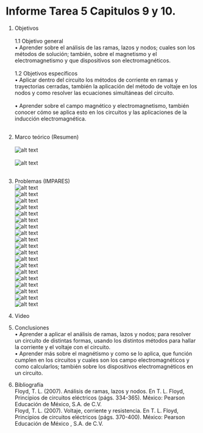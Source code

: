 # Informe Tarea 5 Capitulos 9 y 10.
1. Objetivos   <br />  
1.1 Objetivo general<br />
•	Aprender sobre el análisis de las ramas, lazos y nodos; cuales son los métodos de solución; también, sobre el magnetismo y el electromagnetismo y que dispositivos son electromagnéticos.<br /><br />
1.2 Objetivos específicos<br />
•	Aplicar dentro del circuito los métodos de corriente en ramas y trayectorias cerradas, también la aplicación del método de voltaje en los nodos y como resolver las ecuaciones simultáneas del circuito.<br /><br />
•	Aprender sobre el campo magnético y electromagnetismo, también conocer cómo se aplica esto en los circuitos y las aplicaciones de la inducción electromagnética.<br /><br />
2. Marco teórico (Resumen)<br /><br />
![alt text](https://github.com/adtumbaco1/Informe-Tarea-5/blob/main/Cap%C3%ADtulo%209%20teoria.png)<br /><br />
![alt text](https://github.com/adtumbaco1/Informe-Tarea-5/blob/main/Capitulo%2010%20teoria.png)<br /><br />
3. Problemas (IMPARES)<br />
![alt text](https://github.com/adtumbaco1/Informe-Tarea-5/blob/main/9.1.PNG)<br />
![alt text](https://github.com/adtumbaco1/Informe-Tarea-5/blob/main/9.2.PNG)<br />
![alt text](https://github.com/adtumbaco1/Informe-Tarea-5/blob/main/9.3.PNG)<br />
![alt text](https://github.com/adtumbaco1/Informe-Tarea-5/blob/main/9.4.PNG)<br />
![alt text](https://github.com/adtumbaco1/Informe-Tarea-5/blob/main/9.5.PNG)<br />
![alt text](https://github.com/adtumbaco1/Informe-Tarea-5/blob/main/9.6.PNG)<br />
![alt text](https://github.com/adtumbaco1/Informe-Tarea-5/blob/main/9.7.PNG)<br />
![alt text](https://github.com/adtumbaco1/Informe-Tarea-5/blob/main/9.8.PNG)<br />
![alt text](https://github.com/adtumbaco1/Informe-Tarea-5/blob/main/9.9.PNG)<br />
![alt text](https://github.com/adtumbaco1/Informe-Tarea-5/blob/main/9.10.PNG)<br />
![alt text](https://github.com/adtumbaco1/Informe-Tarea-5/blob/main/9.11.PNG)<br />
![alt text](https://github.com/adtumbaco1/Informe-Tarea-5/blob/main/9.12.PNG)<br />
![alt text](https://github.com/adtumbaco1/Informe-Tarea-5/blob/main/9.13.PNG)<br />
![alt text](https://github.com/adtumbaco1/Informe-Tarea-5/blob/main/9.14.PNG)<br />
![alt text](https://github.com/adtumbaco1/Informe-Tarea-5/blob/main/9.15.PNG)<br />
![alt text](https://github.com/adtumbaco1/Informe-Tarea-5/blob/main/10.1.PNG)<br />
![alt text](https://github.com/adtumbaco1/Informe-Tarea-5/blob/main/10.2.PNG)<br />
![alt text](https://github.com/adtumbaco1/Informe-Tarea-5/blob/main/10.3.PNG)<br />
![alt text](https://github.com/adtumbaco1/Informe-Tarea-5/blob/main/10.4.PNG)<br />
4. Video<br />

5. Conclusiones <br />
•	Aprender a aplicar el análisis de ramas, lazos y nodos; para resolver un circuito de distintas formas, usando los distintos métodos para hallar la corriente y el voltaje con el circuito.<br />
•	Aprender más sobre el magnétismo y como se lo aplica, que función cumplen en los circuitos y cuales son los campo electromagnéticos y como calcularlos; también sobre los dispositivos electromagnéticos en un circuito.<br />
6. Bibliografía <br />
Floyd, T. L. (2007). Análisis de ramas, lazos y nodos. En T. L. Floyd, Principios de circuitos eléctricos (págs. 334-365). México: Pearson Educación de México, S.A. de C.V.<br />
Floyd, T. L. (2007). Voltaje, corriente y resistencia. En T. L. Floyd, Principios de circuitos eléctricos (págs. 370-400). México: Pearson Educación de México , S.A. de C.V.<br />

